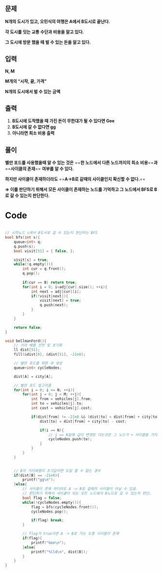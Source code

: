 ## 문제

**N개의 도시가 있고, 오민식의 여행은 A에서 B도시로 끝난다.**

**각 도시를 잇는 교통 수단과 비용을 알고 있다.**

**그 도시에 방문 했을 때 벌 수 있는 돈을 알고 있다.**

## 입력

**N, M**

**M개의 “시작, 끝, 가격”**

**N개의 도시에서 벌 수 있는 금액**

## 출력

1. **B도시에 도착했을 때 가진 돈이 무한대가 될 수 있다면 Gee**
2. **B도시에 갈 수 없다면 gg**
3. **아니라면 최소 비용 출력**

  

## 풀이

**벨만 포드를 사용했을때 알 수 있는 것은** ==**한 노드에서 다른 노드까지의 최소 비용**==**과** ==**사이클의 존재**== **여부를 알 수 있다.**

**하지만 사이클이 존재하더라도** ==**A→B로 갈때의 사이클인지 확신할 수 없다.**==

**⇒ 이를 판단하기 위해서 모든 사이클이 존재하는 노드를 기억하고 그 노드에서 BFS로 B로 갈 수 있는지 판단한다.**

# Code

```C++

// 시작노드 s에서 B도시로 갈 수 있는지 판단하는 BFS
bool bfs(int s){
    queue<int> q;
    q.push(s);
    bool visit[51] = { false, };

    visit[s] = true;
    while(!q.empty()){
        int cur = q.front();
        q.pop();
        
        if(cur == B) return true;
        for(int i = 0; i<adj[cur].size(); ++i){
            int next = adj[cur][i];
            if(!visit[next]){
                visit[next] = true;
                q.push(next);
            }
        }
    }

    return false;
}

void bellmanFord(){
    // 거리 배열 선언 및 초기화
    ll dist[51];
    fill(&dist[0], &dist[51], -21e8);

    // 벨만 포드를 위한 큐 생성
    queue<int> cycleNodes;

    dist[A] = city[A];

    // 벨만 포드 알고리즘
    for(int i = 0; i <= N; ++i){
        for(int j = 0; j < M; ++j){
            int from = vehicles[j].from;
            int to = vehicles[j].to;
            int cost = vehicles[j].cost;

            if(dist[from] != -21e8 && (dist[to] < dist[from] + city[to] - cost)){
                dist[to] = dist[from] + city[to] - cost;

                if(i == N){
                    // i == N일때 값이 변경된 다는것은 그 노드가 + 사이클을 가지고 있음.
                    cycleNodes.push(to);
                }
            }
        }
    }

    
    // B의 거리배열이 초기값이면 도달 할 수 없는 경우
    if(dist[B] == -21e8){
        printf("gg\n");
    }else{
        // 사이클이 존재 하더라도 A -> B로 갈때의 사이클이 아닐 수 있음.
        // 판단하기 위해서 사이클이 되는 모든 노드에서 B노드로 갈 수 있는지 판단.
        bool flag = false;
        while(!cycleNodes.empty()){
            flag = bfs(cycleNodes.front());
            cycleNodes.pop();

            if(flag) break;
        }

        // flag가 true이면 A -> B로 가는 도중 사이클이 존재
        if(flag){
            printf("Gee\n");
        }else{
            printf("%lld\n", dist[B]);
        }
    }
}
```
